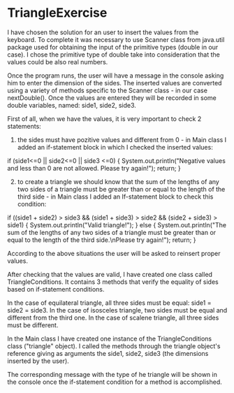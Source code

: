 # TriangleExercise

I have chosen the solution for an user to insert the values from the keyboard. To complete it was necessary to use Scanner class from java.util package used for obtaining the input of the primitive types (double in our case). I chose the primitive type of double take into consideration that the values could be also real numbers.

Once the program runs, the user will have a message in the console asking him to enter the dimension of the sides. The inserted values are converted using a variety of methods specific to the Scanner class - in our case nextDouble().
Once the values are entered they will be recorded in some double variables, named: side1, side2, side3. 

First of all, when we have the values, it is very important to check 2 statements:

1. the sides must have pozitive values and different from 0 - in Main class I added an if-statement block in which I checked the inserted values:

 if (side1<=0 || side2<=0 || side3 <=0) {
    System.out.println("Negative values and less than 0 are not allowed. Please try again!");
    return;	
}

2. to create a triangle we should know that the sum of the lengths of any two sides of a triangle must be greater than or equal to the length of the third side - in Main class I added an If-statement block to check this condition:

if  ((side1 + side2) > side3 && (side1 + side3) > side2 && (side2 + side3) > side1) {
    System.out.println("Valid triangle!");
    } else {
    System.out.println("The sum of the lengths of any two sides of a triangle must be greater than or equal to the length of the third side.\nPlease try again!");
    return;
    }
    
According to the above situations the user will be asked to reinsert proper values. 

After checking that the values are valid, I have created one class called TriangleConditions. It contains 3 methods that verify the equality of sides based on if-statement conditions.

In the case of equilateral triangle, all three sides must be equal: side1 = side2 = side3.
In the case of isosceles triangle, two sides must be equal and different from the third one.
In the case of scalene triangle, all three sides must be different.

In the Main class I have created one instance of the TriangleConditions class ("triangle" object). I called the methods through the triangle object's reference giving as arguments the side1, side2, side3 (the dimensions inserted by the user).

The corresponding message with the type of he triangle will be shown in the console once the if-statement condition for a method is accomplished.





